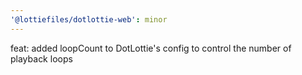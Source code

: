 ```yaml
---
'@lottiefiles/dotlottie-web': minor
---
```


feat: added loopCount to DotLottie's config to control the number of playback loops

